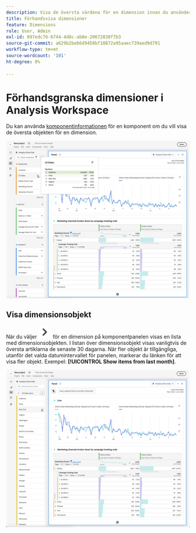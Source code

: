 ```yaml
---
description: Visa de översta värdena för en dimension innan du använder den i ett projekt.
title: Förhandsvisa dimensioner
feature: Dimensions
role: User, Admin
exl-id: 897edc76-6744-4d8c-ab0e-20672838f7b3
source-git-commit: a629b2be66d9458bf10872a95aaec739aed9d791
workflow-type: tm+mt
source-wordcount: '101'
ht-degree: 0%

---
```


# Förhandsgranska dimensioner i Analysis Workspace

Du kan använda [komponentinformationen](/help/analyze/analysis-workspace/components/use-components-in-workspace.md#component-info) för en komponent om du vill visa de översta objekten för en dimension.

![Komponentinformation](assets/component-info.png)

<!--
Now, by default, we show dynamic values instead of static ones, with the option to turn them into static values. Other things to note:

* As your data updates, the dynamic dimension columns will update to show the current 5/15 dimension items.
* A dynamic dimension column that is copied or moved will become static.
* When hovering a static dimension column you will see a lock icon, indicating that the dimension is static.

![Dimension column popup highlighting the lock icon.](assets/dimension_static.png)

-->


## Visa dimensionsobjekt

När du väljer ![SparrronRight](/help/assets/icons/ChevronRight.svg) för en dimension på komponentpanelen visas en lista med dimensionsobjekten. I listan över dimensionsobjekt visas vanligtvis de översta artiklarna de senaste 30 dagarna. När fler objekt är tillgängliga, utanför det valda datumintervallet för panelen, markerar du länken för att visa fler objekt. Exempel: **[!UICONTROL Show items from last month]**.

![Visa dimensionsobjekt](assets/dimension-items.png)


<!--
# Preview dimensions

Hover over the information (i) icon next to a dimension. This shows the top 5 values for non-time dimensions (and 15 for time dimensions). We used to keep those values static (i.e., the 5 values picked never changed).

![](assets/dimension-preview.png)

Now, by default, we show dynamic values instead of static ones, with the option to turn them into static values. Other things to note:

* As your data updates, the dynamic dimension columns will update to show the current 5/15 dimension items.
* A dynamic dimension column that is copied or moved will become static.
* When hovering a static dimension column you will see a lock icon, indicating that the dimension is static.

![](assets/dimension_static.png)

## Show dimension items

When you hover over a dimension and click the grey right-arrow next to it, a list of its dimension items appears. Any list of dimension items usually shows the top items for the last 30 days.

If you scroll down to the bottom of the list, you see **[!UICONTROL Show Top Items From Last 18 Months]**. Click this option to see top dimension items from the last 547 days.

-->
